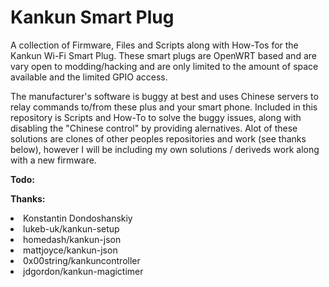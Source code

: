 # Kankun Smart Plug
A collection of Firmware, Files and Scripts along with How-Tos for the Kankun Wi-Fi Smart Plug. These smart plugs are OpenWRT based and are vary open to modding/hacking and are only limited to the amount of space available and the limited GPIO access.

The manufacturer's software is buggy at best and uses Chinese servers to relay commands to/from these plus and your smart phone. Included in this repository is Scripts and How-To to solve the buggy issues, along with disabling the "Chinese control" by providing alernatives. Alot of these solutions are clones of other peoples repositories and work (see thanks below), however I will be including my own solutions / deriveds work along with a new firmware.

<b>Todo:</b>

<b>Thanks:</b>

<li>Konstantin Dondoshanskiy
<li>lukeb-uk/kankun-setup
<li>homedash/kankun-json
<li>mattjoyce/kankun-json
<li>0x00string/kankuncontroller
<li>jdgordon/kankun-magictimer
